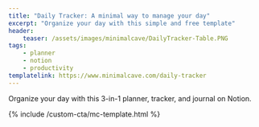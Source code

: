 ```yaml
---
title: "Daily Tracker: A minimal way to manage your day"
excerpt: "Organize your day with this simple and free template"
header:
    teaser: /assets/images/minimalcave/DailyTracker-Table.PNG
tags:
    - planner
    - notion
    - productivity
templatelink: https://www.minimalcave.com/daily-tracker
---
```

Organize your day with this 3-in-1 planner, tracker, and journal on Notion.

{% include /custom-cta/mc-template.html %}